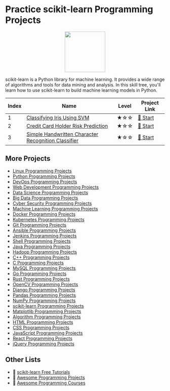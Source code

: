 # Practice scikit-learn Programming Projects

<div align="center">
<img width="128px" src="https://file.labex.io/path/N7q3t9dfWfEY.png">
</div>

scikit-learn is a Python library for machine learning. It provides a wide range of algorithms and tools for data mining and analysis. In this skill tree, you'll learn how to use scikit-learn to build machine learning models in Python.

|   Index | Name                                                                                                                                        | Level   | Project Link                                                                                    |
|---------|---------------------------------------------------------------------------------------------------------------------------------------------|---------|-------------------------------------------------------------------------------------------------|
|       1 | [Classifying Iris Using SVM](https://labex.io/courses/project-classifying-iris-using-svm)                                                   | ★☆☆     | [🚀 Start](https://labex.io/courses/project-classifying-iris-using-svm)                          |
|       2 | [Credit Card Holder Risk Prediction](https://labex.io/courses/project-credit-card-holder-risk-prediction)                                   | ★☆☆     | [🚀 Start](https://labex.io/courses/project-credit-card-holder-risk-prediction)                  |
|       3 | [Simple Handwritten Character Recognition Classifier](https://labex.io/courses/project-simple-handwritten-character-recognition-classifier) | ★☆☆     | [🚀 Start](https://labex.io/courses/project-simple-handwritten-character-recognition-classifier) |

## More Projects

- [Linux Programming Projects](https://github.com/labex-labs/practice-linux-programming-projects)
- [Python Programming Projects](https://github.com/labex-labs/practice-python-programming-projects)
- [DevOps Programming Projects](https://github.com/labex-labs/practice-devops-programming-projects)
- [Web Development Programming Projects](https://github.com/labex-labs/practice-web-development-programming-projects)
- [Data Science Programming Projects](https://github.com/labex-labs/practice-data-science-programming-projects)
- [Big Data Programming Projects](https://github.com/labex-labs/practice-bigdata-programming-projects)
- [Cyber Security Programming Projects](https://github.com/labex-labs/practice-cysec-programming-projects)
- [Machine Learning Programming Projects](https://github.com/labex-labs/practice-ml-programming-projects)
- [Docker Programming Projects](https://github.com/labex-labs/practice-docker-programming-projects)
- [Kubernetes Programming Projects](https://github.com/labex-labs/practice-kubernetes-programming-projects)
- [Git Programming Projects](https://github.com/labex-labs/practice-git-programming-projects)
- [Ansible Programming Projects](https://github.com/labex-labs/practice-ansible-programming-projects)
- [Jenkins Programming Projects](https://github.com/labex-labs/practice-jenkins-programming-projects)
- [Shell Programming Projects](https://github.com/labex-labs/practice-shell-programming-projects)
- [Java Programming Projects](https://github.com/labex-labs/practice-java-programming-projects)
- [Hadoop Programming Projects](https://github.com/labex-labs/practice-hadoop-programming-projects)
- [C++ Programming Projects](https://github.com/labex-labs/practice-cpp-programming-projects)
- [C Programming Projects](https://github.com/labex-labs/practice-c-programming-projects)
- [MySQL Programming Projects](https://github.com/labex-labs/practice-mysql-programming-projects)
- [Go Programming Projects](https://github.com/labex-labs/practice-go-programming-projects)
- [Rust Programming Projects](https://github.com/labex-labs/practice-rust-programming-projects)
- [OpenCV Programming Projects](https://github.com/labex-labs/practice-opencv-programming-projects)
- [Django Programming Projects](https://github.com/labex-labs/practice-django-programming-projects)
- [Pandas Programming Projects](https://github.com/labex-labs/practice-pandas-programming-projects)
- [NumPy Programming Projects](https://github.com/labex-labs/practice-numpy-programming-projects)
- [scikit-learn Programming Projects](https://github.com/labex-labs/practice-sklearn-programming-projects)
- [Matplotlib Programming Projects](https://github.com/labex-labs/practice-matplotlib-programming-projects)
- [Algorithm Programming Projects](https://github.com/labex-labs/practice-algorithm-programming-projects)
- [HTML Programming Projects](https://github.com/labex-labs/practice-html-programming-projects)
- [CSS Programming Projects](https://github.com/labex-labs/practice-css-programming-projects)
- [JavaScript Programming Projects](https://github.com/labex-labs/practice-javascript-programming-projects)
- [React Programming Projects](https://github.com/labex-labs/practice-react-programming-projects)
- [jQuery Programming Projects](https://github.com/labex-labs/practice-jquery-programming-projects)


## Other Lists

- 🔗 [scikit-learn Free Tutorials](https://github.com/labex-labs/sklearn-free-tutorials)
- 🔗 [Awesome Programming Projects](https://github.com/labex-labs/awesome-programming-projects)
- 🔗 [Awesome Programming Courses](https://github.com/labex-labs/awesome-programming-courses)

